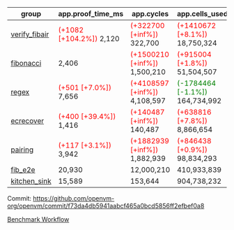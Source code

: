 | group | app.proof_time_ms | app.cycles | app.cells_used | leaf.proof_time_ms | leaf.cycles | leaf.cells_used |
| -- | -- | -- | -- | -- | -- | -- |
| [verify_fibair](https://github.com/openvm-org/openvm/blob/benchmark-results/benchmarks-pr/1567/verify_fibair-f73da4db5941aabcf465a0bcd5856ff2efbef0a8.md) |<span style='color: red'>(+1082 [+104.2%])</span> 2,120 | <span style='color: red'>(+322700 [+inf%])</span> 322,700 | <span style='color: red'>(+1410672 [+8.1%])</span> 18,750,324 |- | - | - |
| [fibonacci](https://github.com/openvm-org/openvm/blob/benchmark-results/benchmarks-pr/1567/fibonacci-f73da4db5941aabcf465a0bcd5856ff2efbef0a8.md) | 2,406 | <span style='color: red'>(+1500210 [+inf%])</span> 1,500,210 | <span style='color: red'>(+915004 [+1.8%])</span> 51,504,507 |<span style='color: red'>(+982 [+31.5%])</span> 4,096 | <span style='color: red'>(+1248019 [+inf%])</span> 1,248,019 | <span style='color: red'>(+1051762 [+1.5%])</span> 70,886,320 |
| [regex](https://github.com/openvm-org/openvm/blob/benchmark-results/benchmarks-pr/1567/regex-f73da4db5941aabcf465a0bcd5856ff2efbef0a8.md) |<span style='color: red'>(+501 [+7.0%])</span> 7,656 | <span style='color: red'>(+4108597 [+inf%])</span> 4,108,597 | <span style='color: green'>(-1784464 [-1.1%])</span> 164,734,992 |<span style='color: green'>(-1013 [-8.2%])</span> 11,400 | <span style='color: red'>(+3326652 [+inf%])</span> 3,326,652 | <span style='color: green'>(-55882973 [-18.6%])</span> 244,539,630 |
| [ecrecover](https://github.com/openvm-org/openvm/blob/benchmark-results/benchmarks-pr/1567/ecrecover-f73da4db5941aabcf465a0bcd5856ff2efbef0a8.md) |<span style='color: red'>(+400 [+39.4%])</span> 1,416 | <span style='color: red'>(+140487 [+inf%])</span> 140,487 | <span style='color: red'>(+638816 [+7.8%])</span> 8,866,654 |<span style='color: red'>(+317 [+3.0%])</span> 10,848 | <span style='color: red'>(+2934903 [+inf%])</span> 2,934,903 | <span style='color: red'>(+3647772 [+1.5%])</span> 247,226,574 |
| [pairing](https://github.com/openvm-org/openvm/blob/benchmark-results/benchmarks-pr/1567/pairing-f73da4db5941aabcf465a0bcd5856ff2efbef0a8.md) |<span style='color: red'>(+117 [+3.1%])</span> 3,942 | <span style='color: red'>(+1882939 [+inf%])</span> 1,882,939 | <span style='color: red'>(+846438 [+0.9%])</span> 98,834,293 |<span style='color: green'>(-2287 [-29.7%])</span> 5,415 | <span style='color: red'>(+2010444 [+inf%])</span> 2,010,444 | <span style='color: green'>(-57513491 [-28.0%])</span> 148,011,675 |
| [fib_e2e](https://github.com/openvm-org/openvm/blob/benchmark-results/benchmarks-pr/1567/fib_e2e-f73da4db5941aabcf465a0bcd5856ff2efbef0a8.md) | 20,930 |  12,000,210 |  410,933,839 | 24,705 |  7,462,425 |  441,087,103 |
| [kitchen_sink](https://github.com/openvm-org/openvm/blob/benchmark-results/benchmarks-pr/1567/kitchen_sink-f73da4db5941aabcf465a0bcd5856ff2efbef0a8.md) | 15,589 |  153,644 |  904,738,232 | 23,599 |  7,904,011 |  769,363,478 |


Commit: https://github.com/openvm-org/openvm/commit/f73da4db5941aabcf465a0bcd5856ff2efbef0a8

[Benchmark Workflow](https://github.com/openvm-org/openvm/actions/runs/17074296250)
